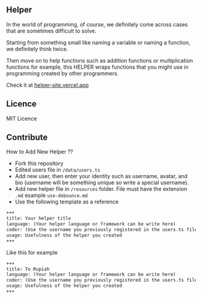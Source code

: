 ## Helper

In the world of programming, of course, we definitely come across cases that are sometimes difficult to solve.

Starting from something small like naming a variable or naming a function, we definitely think twice.

Then move on to help functions such as addition functions or multiplication functions for example, this HELPER wraps functions that you might use in programming created by other programmers.

Check it at [helper-site.vercel.app](https://helper-site.vercel.app)

## Licence

MIT Licence

## Contribute

How to Add New Helper ??

- Fork this repository
- Edited users file in `/data/users.ts`
- Add new user, then enter your identity such as username, avatar, and bio (username will be something unique so write a special username).
- Add new helper file in `/resources` folder. File must have the extension `.md` example `use-debounce.md`
- Use the following template as a reference

```md
+++
title: Your helper title
language: (Your helper language or framework can be write here)
coder: (Use the username you previously registered in the users.ts file)
usage: Usefulness of the helper you created
+++
```

Like this for example

```md
+++
title: To Rupiah
language: (Your helper language or framework can be write here)
coder: (Use the username you previously registered in the users.ts file)
usage: Usefulness of the helper you created
+++
```